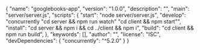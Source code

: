 {
  "name": "googlebooks-app",
  "version": "1.0.0",
  "description": "",
  "main": "server/server.js",
  "scripts": {
    "start": "node server/server.js",
    "develop": "concurrently \"cd server && npm run watch\" \"cd client && npm start\"",
    "install": "cd server && npm i && cd ../client && npm i",
    "build": "cd client && npm run build",
  },
  "keywords": [],
  "author": "",
  "license": "ISC",
  "devDependencies": {
    "concurrently": "^5.2.0"
  }
}
